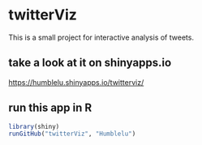 # twitterViz

This is a small project for interactive analysis of tweets.

## take a look at it on shinyapps.io
https://humblelu.shinyapps.io/twitterviz/

## run this app in R
```R
library(shiny)
runGitHub("twitterViz", "Humblelu")

